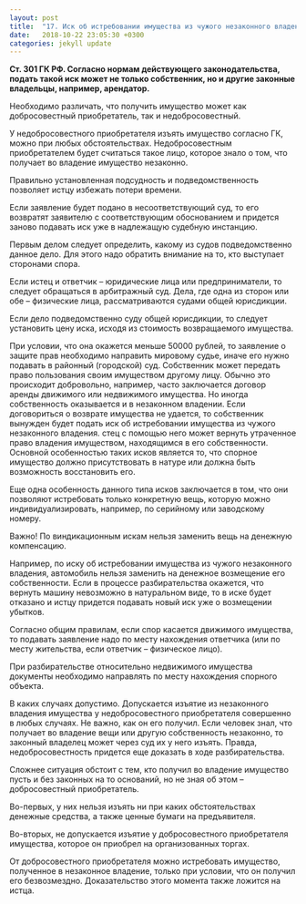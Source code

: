 ```yaml
---
layout: post
title:  "17. Иск об истребовании имущества из чужого незаконного владения (виндикационный иск)."
date:   2018-10-22 23:05:30 +0300
categories: jekyll update
---
```


**Ст. 301 ГК РФ. Согласно нормам действующего законодательства, подать такой иск может не только собственник, но и другие законные владельцы, например, арендатор.**

Необходимо различать, что получить имущество может как добросовестный приобретатель, так и недобросовестный.

У недобросовестного приобретателя изъять имущество согласно ГК, можно при любых обстоятельствах. Недобросовестным приобретателем будет считаться такое лицо, которое знало о том, что получает во владение имущество незаконно.

Правильно установленная подсудность и подведомственность позволяет истцу избежать потери времени.

Если заявление будет подано в несоответствующий суд, то его возвратят заявителю с соответствующим обоснованием и придется заново подавать иск уже в надлежащую судебную инстанцию.

Первым делом следует определить, какому из судов подведомственно данное дело. Для этого надо обратить внимание на то, кто выступает сторонами спора.

Если истец и ответчик – юридические лица или предприниматели, то следует обращаться в арбитражный суд. Дела, где одна из сторон или обе – физические лица, рассматриваются судами общей юрисдикции.

Если дело подведомственно суду общей юрисдикции, то следует установить цену иска, исходя из стоимость возвращаемого имущества.

При условии, что она окажется меньше 50000 рублей, то заявление о защите прав необходимо направить мировому судье, иначе его нужно подавать в районный (городской) суд. Собственник может передать право пользования своим имуществом другому лицу. Обычно это происходит добровольно, например, часто заключается договор аренды движимого или недвижимого имущества. Но иногда собственность оказывается и в незаконном владении. Если договориться о возврате имущества не удается, то собственник вынужден будет подать иск об истребовании имущества из чужого незаконного владения. стец с помощью него может вернуть утраченное право владения имуществом, находящимся в его собственности. Основной особенностью таких исков является то, что спорное имущество должно присутствовать в натуре или должна быть возможность восстановить его.

Еще одна особенность данного типа исков заключается в том, что они позволяют истребовать только конкретную вещь, которую можно индивидуализировать, например, по серийному или заводскому номеру.

Важно! По виндикационным искам нельзя заменить вещь на денежную компенсацию.

Например, по иску об истребовании имущества из чужого незаконного владения, автомобиль нельзя заменить на денежное возмещение его собственности. Если в процессе разбирательства окажется, что вернуть машину невозможно в натуральном виде, то в иске будет отказано и истцу придется подавать новый иск уже о возмещении убытков.

Согласно общим правилам, если спор касается движимого имущества, то подавать заявление надо по месту нахождения ответчика (или по месту жительства, если ответчик – физическое лицо).

При разбирательстве относительно недвижимого имущества документы необходимо направлять по месту нахождения спорного объекта.

В каких случаях допустимо. Допускается изъятие из незаконного владения имущества у недобросовестного приобретателя совершенно в любых случаях. Не важно, как он его получил. Если человек знал, что получает во владение вещи или другую собственность незаконно, то законный владелец может через суд их у него изъять. Правда, недобросовестность придется еще доказать в ходе разбирательства. 

Сложнее ситуация обстоит с тем, кто получил во владение имущество пусть и без законных на то оснований, но не зная об этом – добросовестный приобретатель.

Во-первых, у них нельзя изъять ни при каких обстоятельствах денежные средства, а также ценные бумаги на предъявителя.

Во-вторых, не допускается изъятие у добросовестного приобретателя имущества, которое он приобрел на организованных торгах.

От добросовестного приобретателя можно истребовать имущество, полученное в незаконное владение, только при условии, что он получил его безвозмездно. Доказательство этого момента также ложится на истца.